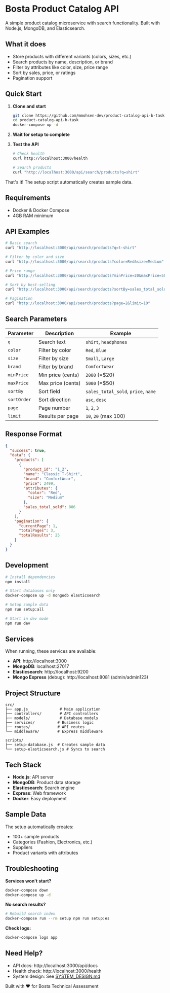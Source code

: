 # Bosta Product Catalog API

A simple product catalog microservice with search functionality. Built with Node.js, MongoDB, and Elasticsearch.

## What it does

- Store products with different variants (colors, sizes, etc.)
- Search products by name, description, or brand
- Filter by attributes like color, size, price range
- Sort by sales, price, or ratings
- Pagination support

## Quick Start

1. **Clone and start**

   ```bash
   git clone https://github.com/mmohsen-dev/product-catalog-api-b-task.git
   cd product-catalog-api-b-task
   docker-compose up -d
   ```

2. **Wait for setup to complete**

3. **Test the API**

   ```bash
   # Check health
   curl http://localhost:3000/health

   # Search products
   curl "http://localhost:3000/api/search/products?q=shirt"
   ```

That's it! The setup script automatically creates sample data.

## Requirements

- Docker & Docker Compose
- 4GB RAM minimum

## API Examples

```bash
# Basic search
curl "http://localhost:3000/api/search/products?q=t-shirt"

# Filter by color and size
curl "http://localhost:3000/api/search/products?color=Red&size=Medium"

# Price range
curl "http://localhost:3000/api/search/products?minPrice=20&maxPrice=50"

# Sort by best-selling
curl "http://localhost:3000/api/search/products?sortBy=sales_total_sold&sortOrder=desc"

# Pagination
curl "http://localhost:3000/api/search/products?page=2&limit=10"
```

## Search Parameters

| Parameter   | Description       | Example                             |
| ----------- | ----------------- | ----------------------------------- |
| `q`         | Search text       | `shirt`, `headphones`               |
| `color`     | Filter by color   | `Red`, `Blue`                       |
| `size`      | Filter by size    | `Small`, `Large`                    |
| `brand`     | Filter by brand   | `ComfortWear`                       |
| `minPrice`  | Min price (cents) | `2000` (=$20)                       |
| `maxPrice`  | Max price (cents) | `5000` (=$50)                       |
| `sortBy`    | Sort field        | `sales_total_sold`, `price`, `name` |
| `sortOrder` | Sort direction    | `asc`, `desc`                       |
| `page`      | Page number       | `1`, `2`, `3`                       |
| `limit`     | Results per page  | `10`, `20` (max 100)                |

## Response Format

```json
{
  "success": true,
  "data": {
    "products": [
      {
        "product_id": "1_2",
        "name": "Classic T-Shirt",
        "brand": "ComfortWear",
        "price": 2499,
        "attributes": {
          "color": "Red",
          "size": "Medium"
        },
        "sales_total_sold": 886
      }
    ],
    "pagination": {
      "currentPage": 1,
      "totalPages": 3,
      "totalResults": 25
    }
  }
}
```

## Development

```bash
# Install dependencies
npm install

# Start databases only
docker-compose up -d mongodb elasticsearch

# Setup sample data
npm run setup:all

# Start in dev mode
npm run dev
```

## Services

When running, these services are available:

- **API**: http://localhost:3000
- **MongoDB**: localhost:27017
- **Elasticsearch**: http://localhost:9200
- **Mongo Express** (debug): http://localhost:8081 (admin/admin123)

## Project Structure

```
src/
├── app.js              # Main application
├── controllers/        # API controllers
├── models/             # Database models
├── services/          # Business logic
├── routes/            # API routes
└── middleware/        # Express middleware

scripts/
├── setup-database.js  # Creates sample data
└── setup-elasticsearch.js # Syncs to search
```

## Tech Stack

- **Node.js**: API server
- **MongoDB**: Product data storage
- **Elasticsearch**: Search engine
- **Express**: Web framework
- **Docker**: Easy deployment

## Sample Data

The setup automatically creates:

- 100+ sample products
- Categories (Fashion, Electronics, etc.)
- Suppliers
- Product variants with attributes

## Troubleshooting

**Services won't start?**

```bash
docker-compose down
docker-compose up -d
```

**No search results?**

```bash
# Rebuild search index
docker-compose run --rm setup npm run setup:es
```

**Check logs:**

```bash
docker-compose logs app
```

## Need Help?

- API docs: http://localhost:3000/api/docs
- Health check: http://localhost:3000/health
- System design: See [SYSTEM_DESIGN.md](./SYSTEM_DESIGN.md)

Built with ❤️ for Bosta Technical Assessment
